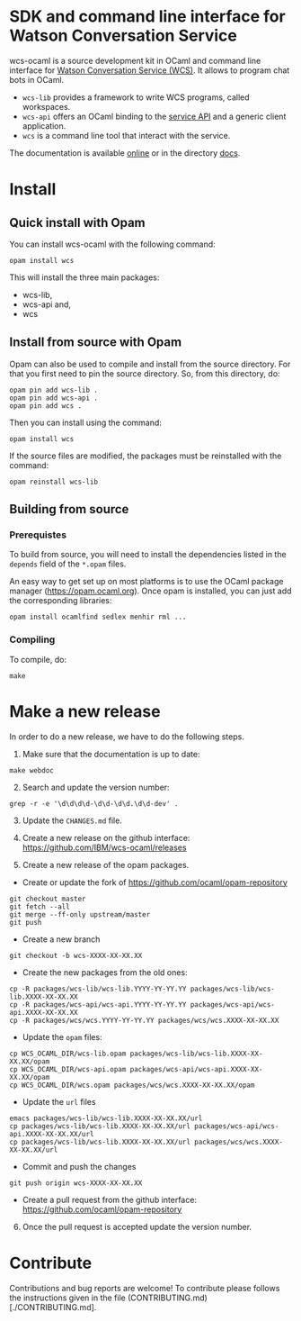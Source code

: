 # SDK and command line interface for Watson Conversation Service

wcs-ocaml is a source development kit in OCaml and command line interface for
[Watson Conversation Service (WCS)](https://www.ibm.com/watson/services/conversation/). It allows to program chat bots in OCaml.

* `wcs-lib` provides a framework to write WCS programs, called
  workspaces.
* `wcs-api` offers an OCaml binding to the
  [service API](https://www.ibm.com/watson/developercloud/conversation/api/v1/)
  and a generic client application.
* `wcs` is a command line tool that interact with the service.

The documentation is available [online](https://ibm.github.io/wcs-ocaml/) or in
the directory [docs](./docs).

# Install

## Quick install with Opam

You can install wcs-ocaml with the following command:
```
opam install wcs
```

This will install the three main packages:
- wcs-lib,
- wcs-api and,
- wcs


## Install from source with Opam

Opam can also be used to compile and install from the source
directory. For that you first need to pin the source directory.
So, from this directory, do:
```
opam pin add wcs-lib .
opam pin add wcs-api .
opam pin add wcs .
```

Then you can install using the command:
```
opam install wcs
```

If the source files are modified, the packages must be reinstalled
with the command:
```
opam reinstall wcs-lib
```


## Building from source
### Prerequistes

To build from source, you will need to install the dependencies
listed in the `depends` field of the `*.opam` files.

An easy way to get set up on most platforms is to use the OCaml
package manager (https://opam.ocaml.org). Once opam is installed, you
can just add the corresponding libraries:
```
opam install ocamlfind sedlex menhir rml ...
```

### Compiling

To compile, do:

```
make
```

# Make a new release

In order to do a new release, we have to do the following steps.

1. Make sure that the documentation is up to date:
```
make webdoc
```

2. Search and update the version number:
```
grep -r -e '\d\d\d\d-\d\d-\d\d.\d\d-dev' .
```

3. Update the `CHANGES.md` file.

4. Create a new release on the github interface:
   https://github.com/IBM/wcs-ocaml/releases

5. Create a new release of the opam packages.
  - Create or update the fork of https://github.com/ocaml/opam-repository
```
git checkout master
git fetch --all
git merge --ff-only upstream/master
git push
```
  - Create a new branch
```
git checkout -b wcs-XXXX-XX-XX.XX
```
  - Create the new packages from the old ones:
```
cp -R packages/wcs-lib/wcs-lib.YYYY-YY-YY.YY packages/wcs-lib/wcs-lib.XXXX-XX-XX.XX
cp -R packages/wcs-api/wcs-api.YYYY-YY-YY.YY packages/wcs-api/wcs-api.XXXX-XX-XX.XX
cp -R packages/wcs/wcs.YYYY-YY-YY.YY packages/wcs/wcs.XXXX-XX-XX.XX
```
  - Update the `opam` files:
```
cp WCS_OCAML_DIR/wcs-lib.opam packages/wcs-lib/wcs-lib.XXXX-XX-XX.XX/opam
cp WCS_OCAML_DIR/wcs-api.opam packages/wcs-api/wcs-api.XXXX-XX-XX.XX/opam
cp WCS_OCAML_DIR/wcs.opam packages/wcs/wcs.XXXX-XX-XX.XX/opam
```
  - Update the `url` files
```
emacs packages/wcs-lib/wcs-lib.XXXX-XX-XX.XX/url
cp packages/wcs-lib/wcs-lib.XXXX-XX-XX.XX/url packages/wcs-api/wcs-api.XXXX-XX-XX.XX/url
cp packages/wcs-lib/wcs-lib.XXXX-XX-XX.XX/url packages/wcs/wcs.XXXX-XX-XX.XX/url
```
  - Commit and push the changes
```
git push origin wcs-XXXX-XX-XX.XX
```
  - Create a pull request from the github interface:
	https://github.com/ocaml/opam-repository

6. Once the pull request is accepted update the version number.

# Contribute

Contributions and bug reports are welcome!
To contribute please follows the instructions given in the file (CONTRIBUTING.md)[./CONTRIBUTING.md].

